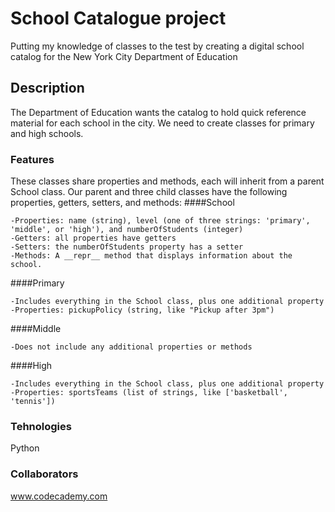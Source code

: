 # School Catalogue project
Putting my knowledge of classes to the test by creating a digital school catalog for the New York City Department of Education
## Description
The Department of Education wants the catalog to hold quick reference material for each school in the city.
We need to create classes for primary and high schools. 
### Features
These classes share properties and methods, each will inherit from a parent School class. Our parent and three child classes have the following properties, getters, setters, and methods:
####School

    -Properties: name (string), level (one of three strings: 'primary', 'middle', or 'high'), and numberOfStudents (integer)
    -Getters: all properties have getters
    -Setters: the numberOfStudents property has a setter
    -Methods: A __repr__ method that displays information about the school.

####Primary

    -Includes everything in the School class, plus one additional property
    -Properties: pickupPolicy (string, like "Pickup after 3pm")

####Middle

    -Does not include any additional properties or methods

####High

    -Includes everything in the School class, plus one additional property
    -Properties: sportsTeams (list of strings, like ['basketball', 'tennis'])

### Tehnologies
Python

### Collaborators
www.codecademy.com

